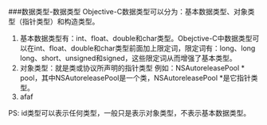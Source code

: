 ###数据类型-数据类型
Objective-C数据类型可以分为：基本数据类型、对象类型（指针类型）和构造类型。

 1. 基本数据类型有：int、float、double和char类型。Obejctive-C中数据类型可以在int、float、double和char类型前面加上限定词，限定词有：long、long long、short、unsigned和signed，这些限定词从而增强了基本类型。
 2. 对象类型：就是类或协议所声明的指针类型
   例如：NSAutoreleasePool * pool，其中NSAutoreleasePool是一个类，NSAutoreleasePool *是它指针类型。
 3. afaf

PS: id类型可以表示任何类型，一般只是表示对象类型，不表示基本数据类型。

